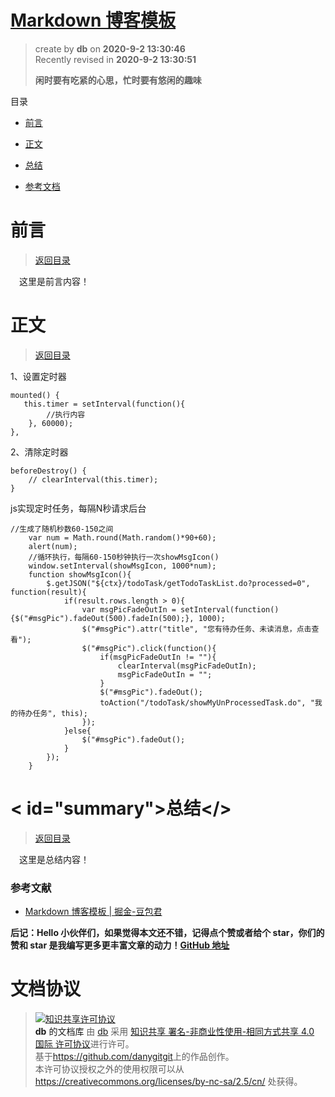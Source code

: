 # [Markdown 博客模板](https://github.com/danygitgit/document-library)

> create by **db** on **2020-9-2 13:30:46**  
> Recently revised in **2020-9-2 13:30:51**
>
> **闲时要有吃紧的心思，忙时要有悠闲的趣味**

<a id="catalog">目录</a>

- [前言](#preface)
- [正文](#main-body)

- [总结](#summary)

- [参考文档](#reference-documents)

# <a  id="preface">前言</a>

> [返回目录](#catalog)

&emsp;这里是前言内容！

# <a  id="main-body">正文</a>

> [返回目录](#catalog)

1、设置定时器

```JS
mounted() {
   this.timer = setInterval(function(){
		//执行内容
	}, 60000);
},
```

2、清除定时器
```JS
beforeDestroy() {
    // clearInterval(this.timer);
}
```

js实现定时任务，每隔N秒请求后台
```JS
//生成了随机秒数60-150之间
	var num = Math.round(Math.random()*90+60);
	alert(num);
	//循环执行，每隔60-150秒钟执行一次showMsgIcon() 
	window.setInterval(showMsgIcon, 1000*num); 
	function showMsgIcon(){ 
		$.getJSON("${ctx}/todoTask/getTodoTaskList.do?processed=0", function(result){
			if(result.rows.length > 0){
				var msgPicFadeOutIn = setInterval(function(){$("#msgPic").fadeOut(500).fadeIn(500);}, 1000);
				$("#msgPic").attr("title", "您有待办任务、未读消息，点击查看");
				$("#msgPic").click(function(){
					if(msgPicFadeOutIn != ""){
						clearInterval(msgPicFadeOutIn);
						msgPicFadeOutIn = "";
					}
					$("#msgPic").fadeOut();
					toAction("/todoTask/showMyUnProcessedTask.do", "我的待办任务", this);
				});
			}else{
				$("#msgPic").fadeOut();
			}
		}); 
	}
```

# <  id="summary">总结</>

> [返回目录](#catalog)

&emsp;这里是总结内容！

### <a  id="reference-documents">参考文献</a>

- [Markdown 博客模板 | 掘金-豆包君](https://juejin.im/user/5b1a3eb7f265da6e572b3ada)

**后记：Hello 小伙伴们，如果觉得本文还不错，记得点个赞或者给个 star，你们的赞和 star 是我编写更多更丰富文章的动力！[GitHub 地址](https://github.com/danygitgit/document-library)**

# 文档协议

> <a rel="license" href="http://creativecommons.org/licenses/by-nc-sa/4.0/"><img alt="知识共享许可协议" style="border-width:0" src="https://user-gold-cdn.xitu.io/2018/12/23/167d9537f3e29c99?w=88&h=31&f=png&s=1888" /></a><br /><a xmlns:dct="http://purl.org/dc/terms/" property="dct:title">**db** 的文档库</a> 由 <a xmlns:cc="http://creativecommons.org/ns#" href="db" property="cc:attributionName" rel="cc:attributionURL">db</a> 采用 <a rel="license" href="http://creativecommons.org/licenses/by-nc-sa/4.0/">知识共享 署名-非商业性使用-相同方式共享 4.0 国际 许可协议</a>进行许可。<br />基于<a xmlns:dct="http://purl.org/dc/terms/" href="https://github.com/danygitgit" rel="dct:source">https://github.com/danygitgit</a>上的作品创作。<br />本许可协议授权之外的使用权限可以从 <a xmlns:cc="http://creativecommons.org/ns#" href="https://creativecommons.org/licenses/by-nc-sa/2.5/cn/" rel="cc:morePermissions">https://creativecommons.org/licenses/by-nc-sa/2.5/cn/</a> 处获得。
